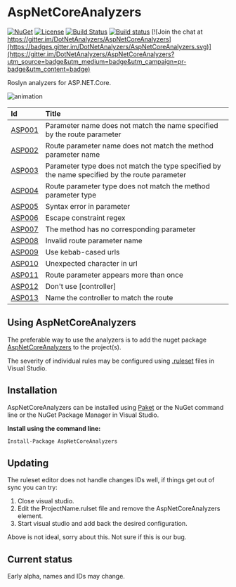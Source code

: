 # AspNetCoreAnalyzers

[![NuGet](https://img.shields.io/nuget/v/AspNetCoreAnalyzers.svg)](https://www.nuget.org/packages/AspNetCoreAnalyzers/)
[![License](https://img.shields.io/badge/license-MIT-blue.svg)](LICENSE)
[![Build Status](https://dev.azure.com/johan-larsson/AspNetCoreAnalyzers/_apis/build/status/AspNetCoreAnalyzers-CI?branchName=master)](https://dev.azure.com/johan-larsson/AspNetCoreAnalyzers/_build/latest?definitionId=3&branchName=master)
[![Build status](https://ci.appveyor.com/api/projects/status/wk4ra33vaa9okd9o/branch/master?svg=true)](https://ci.appveyor.com/project/JohanLarsson/aspnetcoreanalyzers/branch/master)
[![Join the chat at https://gitter.im/DotNetAnalyzers/AspNetCoreAnalyzers](https://badges.gitter.im/DotNetAnalyzers/AspNetCoreAnalyzers.svg)](https://gitter.im/DotNetAnalyzers/AspNetCoreAnalyzers?utm_source=badge&utm_medium=badge&utm_campaign=pr-badge&utm_content=badge)

Roslyn analyzers for ASP.NET.Core.

![animation](https://user-images.githubusercontent.com/1640096/51425954-b0d84380-1be3-11e9-8818-dd66e116a30a.gif)


| Id       | Title
| :--      | :--
| [ASP001](https://github.com/DotNetAnalyzers/AspNetCoreAnalyzers/tree/master/documentation/ASP001.md)| Parameter name does not match the name specified by the route parameter
| [ASP002](https://github.com/DotNetAnalyzers/AspNetCoreAnalyzers/tree/master/documentation/ASP002.md)| Route parameter name does not match the method parameter name
| [ASP003](https://github.com/DotNetAnalyzers/AspNetCoreAnalyzers/tree/master/documentation/ASP003.md)| Parameter type does not match the type specified by the name specified by the route parameter
| [ASP004](https://github.com/DotNetAnalyzers/AspNetCoreAnalyzers/tree/master/documentation/ASP004.md)| Route parameter type does not match the method parameter type
| [ASP005](https://github.com/DotNetAnalyzers/AspNetCoreAnalyzers/tree/master/documentation/ASP005.md)| Syntax error in parameter
| [ASP006](https://github.com/DotNetAnalyzers/AspNetCoreAnalyzers/tree/master/documentation/ASP006.md)| Escape constraint regex
| [ASP007](https://github.com/DotNetAnalyzers/AspNetCoreAnalyzers/tree/master/documentation/ASP007.md)| The method has no corresponding parameter
| [ASP008](https://github.com/DotNetAnalyzers/AspNetCoreAnalyzers/tree/master/documentation/ASP008.md)| Invalid route parameter name
| [ASP009](https://github.com/DotNetAnalyzers/AspNetCoreAnalyzers/tree/master/documentation/ASP009.md)| Use kebab-cased urls
| [ASP010](https://github.com/DotNetAnalyzers/AspNetCoreAnalyzers/tree/master/documentation/ASP010.md)| Unexpected character in url
| [ASP011](https://github.com/DotNetAnalyzers/AspNetCoreAnalyzers/tree/master/documentation/ASP011.md)| Route parameter appears more than once
| [ASP012](https://github.com/DotNetAnalyzers/AspNetCoreAnalyzers/tree/master/documentation/ASP012.md)| Don't use [controller]
| [ASP013](https://github.com/DotNetAnalyzers/AspNetCoreAnalyzers/tree/master/documentation/ASP013.md)| Name the controller to match the route


## Using AspNetCoreAnalyzers

The preferable way to use the analyzers is to add the nuget package [AspNetCoreAnalyzers](https://www.nuget.org/packages/AspNetCoreAnalyzers/)
to the project(s).

The severity of individual rules may be configured using [.ruleset](https://msdn.microsoft.com/en-us/library/dd264996.aspx) files
in Visual Studio.

## Installation

AspNetCoreAnalyzers can be installed using [Paket](https://fsprojects.github.io/Paket/) or the NuGet command line or the NuGet Package Manager in Visual Studio.


**Install using the command line:**
```bash
Install-Package AspNetCoreAnalyzers
```

## Updating

The ruleset editor does not handle changes IDs well, if things get out of sync you can try:

1) Close visual studio.
2) Edit the ProjectName.rulset file and remove the AspNetCoreAnalyzers element.
3) Start visual studio and add back the desired configuration.

Above is not ideal, sorry about this. Not sure if this is our bug.


## Current status

Early alpha, names and IDs may change.
